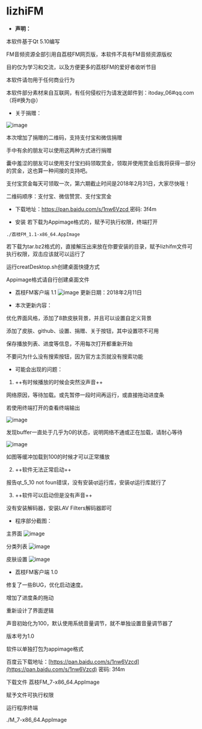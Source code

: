 # lizhiFM

- **声明：**

本软件基于Qt 5.10编写

FM音频资源全部引用自荔枝FM网页版，本软件不具有FM音频资源版权

目的仅为学习和交流，以及方便更多的荔枝FM的爱好者收听节目

本软件请勿用于任何商业行为

本软件部分素材来自互联网，有任何侵权行为请发送邮件到：itoday_06#qq.com （将#换为@）

- 关于捐赠：

![image](https://github.com/gcmwhite/lizhiFM/blob/master/printscreen/2018-02-12%2013-34-41%E5%B1%8F%E5%B9%95%E6%88%AA%E5%9B%BE.png)

本次增加了捐赠的二维码，支持支付宝和微信捐赠

手中有余的朋友可以使用这两种方式进行捐赠

囊中羞涩的朋友可以使用支付宝扫码领取赏金，领取并使用赏金后我将获得一部分的赏金，这也算一种间接的支持吧。

支付宝赏金每天可领取一次，第六期截止时间是2018年2月31日，大家尽快哦！

二维码顺序：支付宝、微信赞赏、支付宝赏金

- 下载地址：[https://pan.baidu.com/s/1nw6Vzcd ](https://pan.baidu.com/s/1nw6Vzcd )密码: 3f4m

- 安装
若下载为Appimage格式的，赋予可执行权限，终端打开

```
./荔枝FM_1.1-x86_64.AppImage
```

若下载为tar.bz2格式的，直接解压出来放在你要安装的目录，赋予lizhifm文件可执行权限，双击应该就可以运行了

运行creatDesktop.sh创建桌面快捷方式

Appimage格式请自行创建桌面文件



- 荔枝FM客户端 1.1
![image](https://github.com/gcmwhite/lizhiFM/blob/master/printscreen/2018-02-12%2013-33-33%E5%B1%8F%E5%B9%95%E6%88%AA%E5%9B%BE.png)
更新日期：2018年2月11日

- 本次更新内容：

优化界面风格，添加了8款皮肤背景，并且可以设置自定义背景

添加了皮肤、github、设置、捐赠、关于按钮，其中设置项不可用

保存播放列表、进度等信息，不用每次打开都重新开始

不要问为什么没有搜索按钮，因为官方主页就没有搜索功能

- 可能会出现的问题：
1. ++有时候播放的时候会突然没声音++

网络原因，等待加载。或先暂停一段时间再运行，或直接拖动进度条

若使用终端打开的查看终端输出

![image](https://github.com/gcmwhite/lizhiFM/blob/master/printscreen/2018-02-12%2013-23-56%E5%B1%8F%E5%B9%95%E6%88%AA%E5%9B%BE.png)

发现buffer一直处于几乎为0的状态，说明网络不通或正在加载，请耐心等待

![image](https://github.com/gcmwhite/lizhiFM/blob/master/printscreen/2018-02-12%2013-24-22%E5%B1%8F%E5%B9%95%E6%88%AA%E5%9B%BE.png)

如图等缓冲加载到100的时候才可以正常播放

2. ++软件无法正常启动++

报告qt_5_10 not foun错误，没有安装qt运行库，安装qt运行库就行了

3. ++软件可以启动但是没有声音++

没有安装解码器，安装LAV Filters解码器即可

- 程序部分截图：

主界面
![image](https://github.com/gcmwhite/lizhiFM/blob/master/printscreen/2018-02-12%2013-33-33%E5%B1%8F%E5%B9%95%E6%88%AA%E5%9B%BE.png)

分类列表
![image](https://github.com/gcmwhite/lizhiFM/blob/master/printscreen/2018-02-12%2013-33-44%E5%B1%8F%E5%B9%95%E6%88%AA%E5%9B%BE.png)

皮肤设置
![image](https://github.com/gcmwhite/lizhiFM/blob/master/printscreen/2018-02-12%2013-33-59%E5%B1%8F%E5%B9%95%E6%88%AA%E5%9B%BE.png)


- 荔枝FM客户端 1.0

修复了一些BUG，优化启动速度。

增加了进度条的拖动

重新设计了界面逻辑

声音初始化为100，默认使用系统音量调节，就不单独设置音量调节器了

版本号为1.0

软件以单独打包为appimage格式

百度云下载地址：[https://pan.baidu.com/s/1nw6Vzcd](https://pan.baidu.com/s/1nw6Vzcd) 密码: 3f4m

下载文件 荔枝FM_7-x86_64.AppImage

赋予文件可执行权限

运行程序终端

./M_7-x86_64.AppImage



